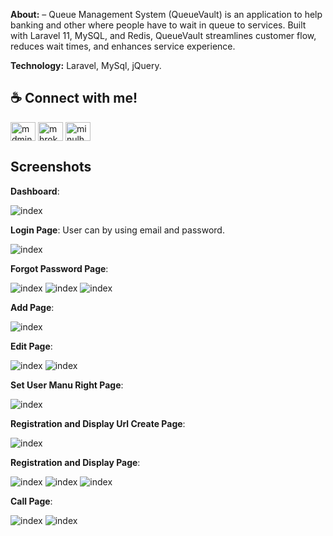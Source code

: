 <p><b>About:</b> – Queue Management System (QueueVault) is an application to help banking and other where people have to wait in queue to services. Built with Laravel 11, MySQL, and Redis, QueueVault streamlines customer flow, reduces wait times, and enhances service experience.</p>

<p><b>Technology:</b> Laravel, MySql, jQuery.</p>

<h2>☕ Connect with me!</h2>
<p align="left">
<a href="https://twitter.com/mdminulhasan3" target="blank"><img align="center" src="https://raw.githubusercontent.com/rahuldkjain/github-profile-readme-generator/master/src/images/icons/Social/email" alt="mdminulhasan3" height="30" width="40" /></a>
<a href="https://linkedin.com/in/mhrokan" target="blank"><img align="center" src="https://raw.githubusercontent.com/rahuldkjain/github-profile-readme-generator/master/src/images/icons/Social/linked-in-alt.svg" alt="mhrokan" height="30" width="40" /></a>
<a href="https://fb.com/minulhasan.cse" target="blank"><img align="center" src="https://raw.githubusercontent.com/rahuldkjain/github-profile-readme-generator/master/src/images/icons/Social/facebook.svg" alt="minulhasan.cse" height="30" width="40" /></a>
</p>

## Screenshots

**Dashboard**:

![index](https://github.com/minulhasanrokan/QueueVault/blob/main/public/dummyimage/dashboard.png)

**Login Page**: User can by using email and password.

![index](https://github.com/minulhasanrokan/QueueVault/blob/main/public/dummyimage/login.png)

**Forgot Password Page**:

![index](https://github.com/minulhasanrokan/QueueVault/blob/main/public/dummyimage/forgot-password.png)
![index](https://github.com/minulhasanrokan/QueueVault/blob/main/public/dummyimage/forgot-password01.png)
![index](https://github.com/minulhasanrokan/QueueVault/blob/main/public/dummyimage/reset-password.png)

**Add Page**:

![index](https://github.com/minulhasanrokan/QueueVault/blob/main/public/dummyimage/Add.png)

**Edit Page**:

![index](https://github.com/minulhasanrokan/QueueVault/blob/main/public/dummyimage/edit.png)
![index](https://github.com/minulhasanrokan/QueueVault/blob/main/public/dummyimage/save_alert.png)

**Set User Manu Right Page**:

![index](https://github.com/minulhasanrokan/QueueVault/blob/main/public/dummyimage/set_menu_right.png)

**Registration and Display Url Create Page**:

![index](https://github.com/minulhasanrokan/QueueVault/blob/main/public/dummyimage/create_reg_url.png)

**Registration and Display Page**:

![index](https://github.com/minulhasanrokan/QueueVault/blob/main/public/dummyimage/reg_page.png)
![index](https://github.com/minulhasanrokan/QueueVault/blob/main/public/dummyimage/display.png)
![index](https://github.com/minulhasanrokan/QueueVault/blob/main/public/dummyimage/token.png)

**Call Page**:

![index](https://github.com/minulhasanrokan/QueueVault/blob/main/public/dummyimage/call_page.png)
![index](https://github.com/minulhasanrokan/QueueVault/blob/main/public/dummyimage/calllist.png)
